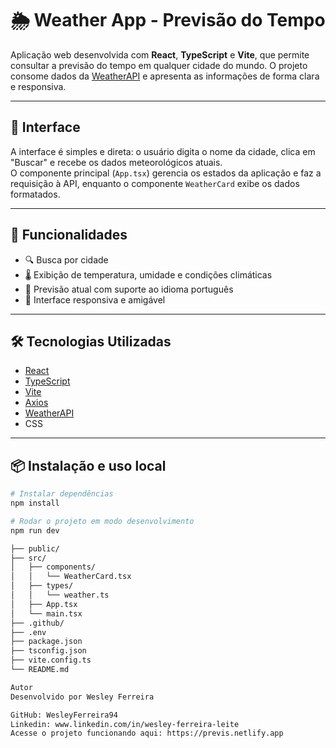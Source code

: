 # 🌦️ Weather App - Previsão do Tempo

Aplicação web desenvolvida com **React**, **TypeScript** e **Vite**, que permite consultar a previsão do tempo em qualquer cidade do mundo. O projeto consome dados da [WeatherAPI](https://www.weatherapi.com/) e apresenta as informações de forma clara e responsiva.

---

## 📸 Interface

A interface é simples e direta: o usuário digita o nome da cidade, clica em "Buscar" e recebe os dados meteorológicos atuais.  
O componente principal (`App.tsx`) gerencia os estados da aplicação e faz a requisição à API, enquanto o componente `WeatherCard` exibe os dados formatados.

---

## 🚀 Funcionalidades

- 🔍 Busca por cidade
- 🌡️ Exibição de temperatura, umidade e condições climáticas
- 📅 Previsão atual com suporte ao idioma português
- 📱 Interface responsiva e amigável

---

## 🛠️ Tecnologias Utilizadas

- [React](https://reactjs.org/)
- [TypeScript](https://www.typescriptlang.org/)
- [Vite](https://vitejs.dev/)
- [Axios](https://axios-http.com/)
- [WeatherAPI](https://www.weatherapi.com/)
- CSS

---

## 📦 Instalação e uso local

```bash
# Instalar dependências
npm install

# Rodar o projeto em modo desenvolvimento
npm run dev

├── public/
├── src/
│   ├── components/
│   │   └── WeatherCard.tsx
│   ├── types/
│   │   └── weather.ts
│   ├── App.tsx
│   └── main.tsx
├── .github/
├── .env
├── package.json
├── tsconfig.json
├── vite.config.ts
└── README.md

Autor
Desenvolvido por Wesley Ferreira

GitHub: WesleyFerreira94
Linkedin: www.linkedin.com/in/wesley-ferreira-leite
Acesse o projeto funcionando aqui: https://previs.netlify.app

